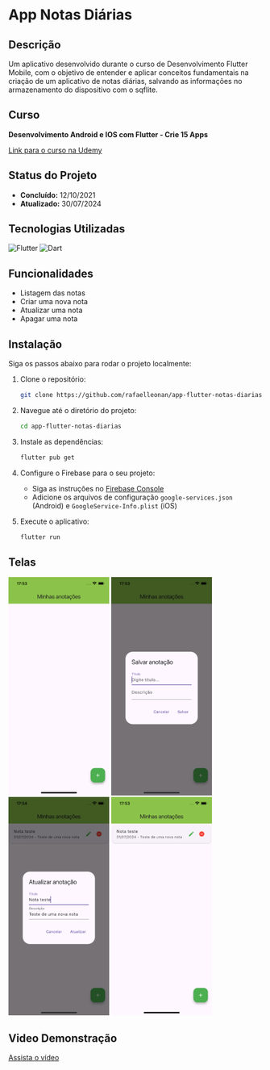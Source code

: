 # App Notas Diárias

## Descrição

Um aplicativo desenvolvido durante o curso de Desenvolvimento Flutter Mobile, com o objetivo de entender e aplicar conceitos fundamentais na criação de um aplicativo de notas diárias, salvando as informações no armazenamento do dispositivo com o sqflite.

## Curso

**Desenvolvimento Android e IOS com Flutter - Crie 15 Apps**

[Link para o curso na Udemy](https://www.udemy.com/course/desenvolvimento-android-e-ios-com-flutter/?couponCode=MCLARENT71824)

## Status do Projeto

- **Concluído:** 12/10/2021
- **Atualizado:** 30/07/2024

## Tecnologias Utilizadas

![Flutter](https://img.shields.io/badge/Flutter-3.22.2-blue)
![Dart](https://img.shields.io/badge/Dart-3.4.3-blue)

## Funcionalidades

- Listagem das notas
- Criar uma nova nota
- Atualizar uma nota
- Apagar uma nota

## Instalação

Siga os passos abaixo para rodar o projeto localmente:

1. Clone o repositório:
    ```sh
    git clone https://github.com/rafaelleonan/app-flutter-notas-diarias.git
    ```
2. Navegue até o diretório do projeto:
    ```sh
    cd app-flutter-notas-diarias
    ```
3. Instale as dependências:
    ```sh
    flutter pub get
    ```
4. Configure o Firebase para o seu projeto:
    - Siga as instruções no [Firebase Console](https://console.firebase.google.com/)
    - Adicione os arquivos de configuração `google-services.json` (Android) e `GoogleService-Info.plist` (iOS)

5. Execute o aplicativo:
    ```sh
    flutter run
    ```

## Telas
<p>
  <img src="assets/images/simulator_screenshot_iphone13_ios16_4_tela_inicial.png" alt="Tela inicial" width="200"/>
  <img src="assets/images/simulator_screenshot_iphone13_ios16_4_nova_nota.png" alt="Nova nota" width="200"/>
  <img src="assets/images/simulator_screenshot_iphone13_ios16_4_atualizando_nota.png" alt="Atualizando nota" width="200"/>
  <img src="assets/images/simulator_screenshot_iphone13_ios16_4_lista_de_notas.png" alt="Listagem de notas" width="200"/>
</p>

## Video Demonstração
[Assista o vídeo](https://ucb4b28a2668ad9dc8fed51e3729.dl.dropboxusercontent.com/cd/0/inline/CXxXgQ3kvlECI5weM4hwf2GNXKXlsg4POlEPUeJySgyjSG36o8r20_p8wPJNmap5dXIJXFxkyzx0oi4mgYgyjSAk3RtjFnh94ByZXi6DB1RzjHE6AA273JKCcQeS2xa1k9e7bQamMbNc3ufK5EPlNpc5/file#)